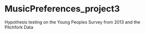 # MusicPreferences_project3
Hypothesis testing on the Young Peoples Survey from 2013 and the Pitchfork Data
